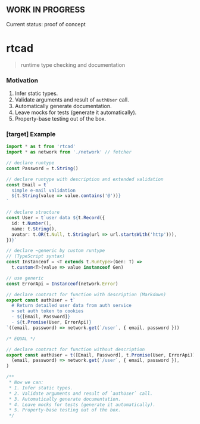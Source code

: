## WORK IN PROGRESS

Current status: proof of concept

# rtcad
> runtime type checking and documentation

### Motivation

1. Infer static types.
2. Validate arguments and result of `authUser` call.
3. Automatically generate documentation.
4. Leave mocks for tests (generate it automatically).
5. Property-base testing out of the box.

### [target] Example

```typescript
import * as t from 'rtcad'
import * as network from './network' // fetcher

// declare runtype
const Password = t.String()

// declare runtype with description and extended validation
const Email = t`
  simple e-mail validation
  ${t.String(value => value.contains('@'))}
`

// declare structure
const User = t`user data ${t.Record({
  id: t.Number(),
  name: t.String(),
  avatar: t.OR(t.Null, t.String(url => url.startsWith('http'))),
})}`

// declare ~generic by custom runtype
// (TypeScript syntax)
const Instanceof = <T extends t.Runtype>(Gen: T) =>
  t.custom<T>(value => value instanceof Gen)

// use generic
const ErrorApi = Instanceof(network.Error)

// declare contract for function with description (Markdown)
export const authUser = t`
  # Return detailed user data from auth service
  > set auth token to cookies
  - ${[Email, Password]}
  - ${t.Promise(User, ErrorApi)}
`((email, password) => network.get(`/user`, { email, password }))

/* EQUAL */

// declare contract for function without description
export const authUser = t([Email, Password], t.Promise(User, ErrorApi))(
  (email, password) => network.get(`/user`, { email, password }),
)

/**
 * Now we can:
 * 1. Infer static types.
 * 2. Validate arguments and result of `authUser` call.
 * 3. Automatically generate documentation.
 * 4. Leave mocks for tests (generate it automatically).
 * 5. Property-base testing out of the box.
 */
```

<!--
TODO:
* study
    * http://usejsdoc.org 
      > https://code-examples.net/ru/docs/jsdoc
    * https://en.wikipedia.org/wiki/Design_by_contract
* write needed functionality on a road map
    * description syntax
      > MD (reason - convert to gitbook)
    * checks native types
    * checks user types (+ API for that)
    * API for literals range
    * IDE extensions for tips
    * documentation generator
    * codemon for convert JSDoc to rtcad
    * write autotests core
    * write autotests UI-manager
    * ...
-->

